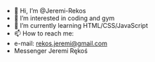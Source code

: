 - 👋 Hi, I’m @Jeremi-Rekos
- 👀 I’m interested in coding and gym
- 🌱 I’m currently learning HTML/CSS/JavaScript
- 📫 How to reach me:
- e-mail: rekos.jeremi@gmail.com
- Messenger Jeremi Rękoś
